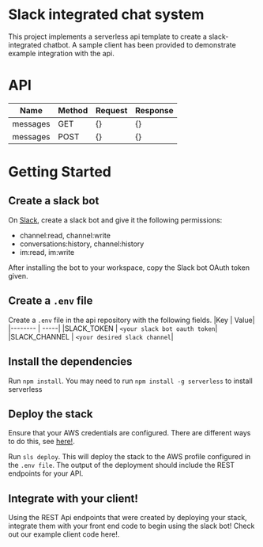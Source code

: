 # Slack integrated chat system

This project implements a serverless api template to create a slack-integrated chatbot. 
A sample client has been provided to demonstrate example integration with the api. 

# API
|Name | Method | Request | Response|
|-------- | -------- | -------- | -----|
|messages | GET | {} | {}|
|messages | POST | {} | {}|


# Getting Started

## Create a slack bot
On <a href="https://api.slack.com">Slack</a>, create a slack bot and give it the following permissions: 
- channel:read, channel:write
- conversations:history, channel:history
- im:read, im:write

After installing the bot to your workspace, copy the Slack bot OAuth token given. 

## Create a `.env` file
Create a `.env` file in the api repository with the following fields.
|Key | Value|
|-------- | -----|
|SLACK_TOKEN | `<your slack bot oauth token`|
|SLACK_CHANNEL | `<your desired slack channel`|

## Install the dependencies
Run `npm install`. You may need to run `npm install -g serverless` to install serverless

## Deploy the stack 
Ensure that your AWS credentials are configured. There are different ways to do this, see <a href="https://www.serverless.com/framework/docs/providers/aws/guide/credentials/">here!</a>. 


Run `sls deploy`. This will deploy the stack to the AWS profile configured in the `.env file`. The output of the deployment should include the REST endpoints for your API. 

## Integrate with your client!
Using the REST Api endpoints that were created by deploying your stack, integrate them with your front end code to begin using the slack bot! Check out our example client code <a>here!</a>.
<!-- TODO: Link live deployment -->